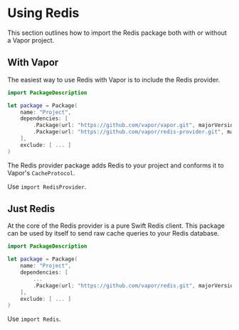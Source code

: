 # Using Redis

This section outlines how to import the Redis package both with or without a Vapor project.

## With Vapor

The easiest way to use Redis with Vapor is to include the Redis provider. 

```swift
import PackageDescription

let package = Package(
    name: "Project",
    dependencies: [
        .Package(url: "https://github.com/vapor/vapor.git", majorVersion: 2),
        .Package(url: "https://github.com/vapor/redis-provider.git", majorVersion: 2)
    ],
    exclude: [ ... ]
)
```

The Redis provider package adds Redis to your project and conforms it to Vapor's `CacheProtocol`. 

Use `import RedisProvider`.

## Just Redis

At the core of the Redis provider is a pure Swift Redis client. This package can be used by itself to send raw cache queries to your Redis database.

```swift
import PackageDescription

let package = Package(
    name: "Project",
    dependencies: [
        ...
        .Package(url: "https://github.com/vapor/redis.git", majorVersion: 2)
    ],
    exclude: [ ... ]
)
```

Use `import Redis`.
